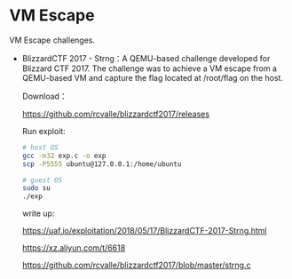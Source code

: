 # VM Escape

VM Escape challenges.

- BlizzardCTF 2017 - Strng：A QEMU-based challenge developed for Blizzard CTF 2017. The challenge was to achieve a VM escape from a QEMU-based VM and capture the flag located at /root/flag on the host.

  Download：

  https://github.com/rcvalle/blizzardctf2017/releases

  Run exploit:

  ```bash
  # host OS
  gcc -m32 exp.c -o exp
  scp -P5555 ubuntu@127.0.0.1:/home/ubuntu
  
  # guest OS
  sudo su
  ./exp
  ```

  write up:

  https://uaf.io/exploitation/2018/05/17/BlizzardCTF-2017-Strng.html

  https://xz.aliyun.com/t/6618

  https://github.com/rcvalle/blizzardctf2017/blob/master/strng.c
